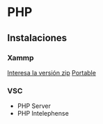 # PHP

## Instalaciones

### Xammp
[Interesa la versión zip](https://sourceforge.net/projects/xampp/files/XAMPP%20Windows/8.2.0/)
[Portable](https://portableapps.com/apps/development/xampp)

### VSC
- PHP Server
- PHP Intelephense